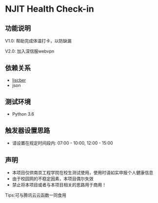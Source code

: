 # NJIT Health Check-in

## 功能说明
V1.0: 帮助完成体温打卡，以防缺漏

V2.0: 加入深信服webvpn

## 依赖关系
* [liscber](https://github.com/Licsber/licsber-pypi)
* json

## 测试环境
* Python 3.6

## 触发器设置思路
* 请设置在规定时间段内: 07:00 - 10:00, 12:00 - 15:00

## 声明
* 本项目仅供南京工程学院在校生测试使用，使用时请如实申报个人健康信息
* 由于校园网的不稳定因素，本项目偶尔失效
* 禁止将本项目或者与本项目相关的思路用于商用！

Tips:可与腾讯云云函数一同食用  
